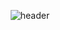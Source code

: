 <div align='center'>
  
  ![header](https://capsule-render.vercel.app/api?type=Waving&color=000000&height=150&section=header&text=DUSLOOP&fontColor=ffffff&fontSize=70&animation=fadeIn&fontAlignY=55)
</div>
